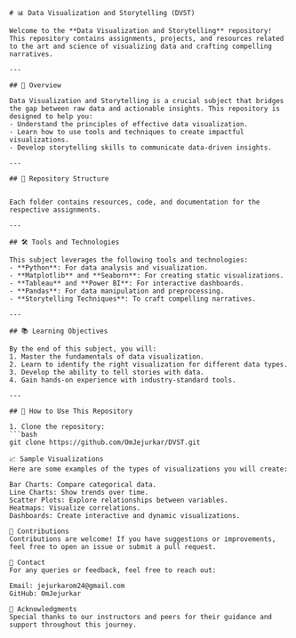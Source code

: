     # 📊 Data Visualization and Storytelling (DVST)

    Welcome to the **Data Visualization and Storytelling** repository! This repository contains assignments, projects, and resources related to the art and science of visualizing data and crafting compelling narratives.

    ---

    ## 🌟 Overview

    Data Visualization and Storytelling is a crucial subject that bridges the gap between raw data and actionable insights. This repository is designed to help you:
    - Understand the principles of effective data visualization.
    - Learn how to use tools and techniques to create impactful visualizations.
    - Develop storytelling skills to communicate data-driven insights.

    ---

    ## 📁 Repository Structure


    Each folder contains resources, code, and documentation for the respective assignments.

    ---

    ## 🛠️ Tools and Technologies

    This subject leverages the following tools and technologies:
    - **Python**: For data analysis and visualization.
    - **Matplotlib** and **Seaborn**: For creating static visualizations.
    - **Tableau** and **Power BI**: For interactive dashboards.
    - **Pandas**: For data manipulation and preprocessing.
    - **Storytelling Techniques**: To craft compelling narratives.

    ---

    ## 📚 Learning Objectives

    By the end of this subject, you will:
    1. Master the fundamentals of data visualization.
    2. Learn to identify the right visualization for different data types.
    3. Develop the ability to tell stories with data.
    4. Gain hands-on experience with industry-standard tools.

    ---

    ## 🚀 How to Use This Repository

    1. Clone the repository:
    ```bash
    git clone https://github.com/OmJejurkar/DVST.git

    📈 Sample Visualizations
    Here are some examples of the types of visualizations you will create:

    Bar Charts: Compare categorical data.
    Line Charts: Show trends over time.
    Scatter Plots: Explore relationships between variables.
    Heatmaps: Visualize correlations.
    Dashboards: Create interactive and dynamic visualizations.

    🤝 Contributions
    Contributions are welcome! If you have suggestions or improvements, feel free to open an issue or submit a pull request.

    📧 Contact
    For any queries or feedback, feel free to reach out:

    Email: jejurkarom24@gmail.com
    GitHub: OmJejurkar

    🌟 Acknowledgments
    Special thanks to our instructors and peers for their guidance and support throughout this journey.
